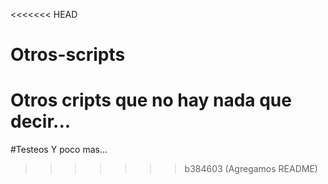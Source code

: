 <<<<<<< HEAD
# Otros-scripts
Otros cripts que no hay nada que decir...
=======
#Testeos
Y poco mas...
>>>>>>> b384603 (Agregamos README)
